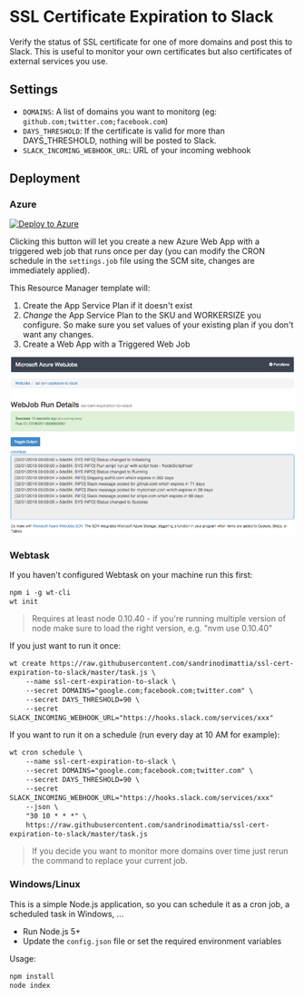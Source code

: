 # SSL Certificate Expiration to Slack

Verify the status of SSL certificate for one of more domains and post this to Slack. This is useful to monitor your own certificates but also certificates of external services you use.

## Settings

 - `DOMAINS`: A list of domains you want to monitorg (eg: `github.com;twitter.com;facebook.com`)
 - `DAYS_THRESHOLD`: If the certificate is valid for more than DAYS_THRESHOLD, nothing will be posted to Slack.
 - `SLACK_INCOMING_WEBHOOK_URL`: URL of your incoming webhook

## Deployment

### Azure

[![Deploy to Azure](http://azuredeploy.net/deploybutton.png)](https://portal.azure.com/#create/Microsoft.Template/uri/https%3A%2F%2Fraw.githubusercontent.com%2Fsandrinodimattia%2Fssl-cert-expiration-to-slack%2Fmaster%2Fazuredeploy.json)

Clicking this button will let you create a new Azure Web App with a triggered web job that runs once per day (you can modify the CRON schedule in the `settings.job` file using the SCM site, changes are immediately applied).

This Resource Manager template will:

 1. Create the App Service Plan if it doesn't exist
 2. *Change* the App Service Plan to the SKU and WORKERSIZE you configure. So make sure you set values of your existing plan if you don't want any changes.
 3. Create a Web App with a Triggered Web Job

![Web Job](media/webjob.png)

### Webtask

If you haven't configured Webtask on your machine run this first:

```
npm i -g wt-cli
wt init
```

> Requires at least node 0.10.40 - if you're running multiple version of node make sure to load the right version, e.g. "nvm use 0.10.40"

If you just want to run it once:

```
wt create https://raw.githubusercontent.com/sandrinodimattia/ssl-cert-expiration-to-slack/master/task.js \
    --name ssl-cert-expiration-to-slack \
    --secret DOMAINS="google.com;facebook.com;twitter.com" \
    --secret DAYS_THRESHOLD=90 \
    --secret SLACK_INCOMING_WEBHOOK_URL="https://hooks.slack.com/services/xxx"
```

If you want to run it on a schedule (run every day at 10 AM for example):

```
wt cron schedule \
    --name ssl-cert-expiration-to-slack \
    --secret DOMAINS="google.com;facebook.com;twitter.com" \
    --secret DAYS_THRESHOLD=90 \
    --secret SLACK_INCOMING_WEBHOOK_URL="https://hooks.slack.com/services/xxx"
    --json \
    "30 10 * * *" \
    https://raw.githubusercontent.com/sandrinodimattia/ssl-cert-expiration-to-slack/master/task.js
```

> If you decide you want to monitor more domains over time just rerun the command to replace your current job.

### Windows/Linux

This is a simple Node.js application, so you can schedule it as a cron job, a scheduled task in Windows, ...

 - Run Node.js 5+
 - Update the `config.json` file or set the required environment variables

Usage:

```
npm install
node index
```
